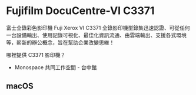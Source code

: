 # Fujifilm DocuCentre-VI C3371

富士全錄彩色影印機 Fuji Xerox VI C3371 全錄影印機型錄集迅速認證、可從任何一台設備輸出、使用記錄可視化、最佳化資訊流通、由雲端輸出、支援各式環境等，嶄新的辦公概念，旨在幫助企業改變思維！

哪裡提供 C3371 影印機？

- Monospace 共同工作空間 - 台中館

## macOS

